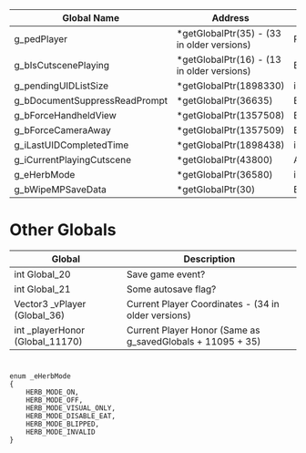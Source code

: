 Global Name|Address|Datatype
----------- | ----------------- | ----
g_pedPlayer | *getGlobalPtr(35) - (33 in older versions) | Ped
g_bIsCutscenePlaying | *getGlobalPtr(16) - (13 in older versions) | BOOL
g_pendingUIDListSize | *getGlobalPtr(1898330) | int
g_bDocumentSuppressReadPrompt | *getGlobalPtr(36635) | BOOL
g_bForceHandheldView | *getGlobalPtr(1357508) | BOOL
g_bForceCameraAway | *getGlobalPtr(1357509) | BOOL
g_iLastUIDCompletedTime | *getGlobalPtr(1898438) | int
g_iCurrentPlayingCutscene | *getGlobalPtr(43800) | AnimScene
g_eHerbMode | *getGlobalPtr(36580) | int
g_bWipeMPSaveData | *getGlobalPtr(30) | BOOL


# Other Globals
Global|Description
-------| -----------------
int Global_20 | Save game event?
int Global_21 | Some autosave flag?
Vector3 _vPlayer (Global_36) | Current Player Coordinates - (34 in older versions)
int _playerHonor (Global_11170) | Current Player Honor (Same as g_savedGlobals + 11095 + 35)

#
```
enum _eHerbMode
{
	HERB_MODE_ON,
	HERB_MODE_OFF,
	HERB_MODE_VISUAL_ONLY,
	HERB_MODE_DISABLE_EAT,
	HERB_MODE_BLIPPED,
	HERB_MODE_INVALID
}
```